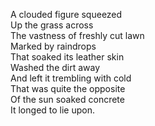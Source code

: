 <!--
title: Earthworm
date: 5 September 2004
slug: earthworm
tags: poetry
-->

A clouded figure squeezed  
Up the grass across  
The vastness of freshly cut lawn  
Marked by raindrops  
That soaked its leather skin  
Washed the dirt away  
And left it trembling with cold  
That was quite the opposite  
Of the sun soaked concrete  
It longed to lie upon.  
